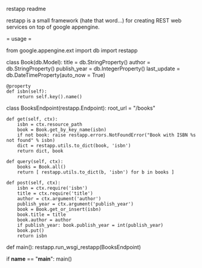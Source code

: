 restapp readme

restapp is a small framework (hate that word...) for creating REST web services on top of google appengine.

= usage =

 from google.appengine.ext import db
 import restapp

 class Book(db.Model):
    title = db.StringProperty()
    author = db.StringProperty()
    publish_year = db.IntegerProperty()
    last_update = db.DateTimeProperty(auto_now = True)
    
    @property
    def isbn(self):
        return self.key().name()

 class BooksEndpoint(restapp.Endpoint):
    root_url = "/books"

    def get(self, ctx):
        isbn = ctx.resource_path
        book = Book.get_by_key_name(isbn)
        if not book: raise restapp.errors.NotFoundError("Book with ISBN %s not found" % isbn)
        dict = restapp.utils.to_dict(book, 'isbn')
        return dict, book
    
    def query(self, ctx):
        books = Book.all()
        return [ restapp.utils.to_dict(b, 'isbn') for b in books ]
    
    def post(self, ctx):
        isbn = ctx.require('isbn')
        title = ctx.require('title')
        author = ctx.argument('author')
        publish_year = ctx.argument('publish_year')
        book = Book.get_or_insert(isbn)
        book.title = title
        book.author = author
        if publish_year: book.publish_year = int(publish_year)
        book.put()
        return isbn

 def main():
    restapp.run_wsgi_restapp(BooksEndpoint)
    
 if __name__ == "__main__":
    main()



